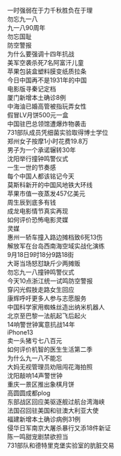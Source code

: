一时强弱在于力千秋胜负在于理  
勿忘九一八  
九一八90周年  
勿忘国耻  
防空警报  
为什么要强调十四年抗战  
美军空袭杀死7名阿富汗儿童  
苹果包装盒塑料膜变纸质拉条  
今日中国再不是1931年的中国  
电影版寻秦记定档  
厦门新增本土确诊8例  
中海油已婚高管被指玩弄女性  
假冒LV月饼500元一盒  
中国驻巴总领馆遭爆炸物袭击  
731部队成员凭细菌实验取得博士学位  
郑州女子按摩1小时花费19.8万  
男子为一个承诺辗转30年  
沈阳举行撞钟鸣警仪式  
一生一世的节奏感  
每个中国人都该铭记今天  
莫斯科新开的中国风地铁大环线  
苹果市值一夜蒸发457亿美元  
周生辰到底多有钱  
成龙电影情节真实再现  
如何评价恐怖电影灵媒  
灵媒  
惠州一轿车撞入路边摊档致6死13伤  
解放军在台岛西南海空域实战化演练  
9月18日9时18分9路18街  
大哥当场怒怼缺斤少两摊贩  
勿忘九一八撞钟鸣警仪式  
今天10点浙江统一试鸣防空警报  
穿闪光假肢走路女生回应  
康辉呼吁更多人参与志愿服务  
中国科学家用蜘蛛丝造出纳米机器人  
北京至巴黎一法航起飞后起火  
14响警世钟寓意抗战14年  
iPhone13  
卖一头猪亏七八百元  
如何评价机智的医生生活第二季  
为什么九一八不能忘  
大妈无视管理员劝阻闯花海拍照  
沈阳敲响14声警世钟  
重庆一景区推出象棋月饼  
高圆圆成都plog  
东部战区回应美驱逐舰过航台湾海峡  
法国召回驻美国和驻澳大利亚大使  
福建新增本土确诊病例31例  
侵华日军南京大屠杀暴行又添18件新证  
陈一鸣甜宠剧禁欲担当  
731部队和德特里克堡实验室的肮脏交易  
